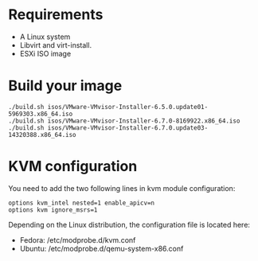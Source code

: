 # Requirements

- A Linux system
- Libvirt and virt-install.
- ESXi ISO image

# Build your image

```shell
./build.sh isos/VMware-VMvisor-Installer-6.5.0.update01-5969303.x86_64.iso
./build.sh isos/VMware-VMvisor-Installer-6.7.0-8169922.x86_64.iso
./build.sh isos/VMware-VMvisor-Installer-6.7.0.update03-14320388.x86_64.iso
```

# KVM configuration

You need to add the two following lines in kvm module configuration:

```shell
options kvm_intel nested=1 enable_apicv=n
options kvm ignore_msrs=1
```

Depending on the Linux distribution, the configuration file is located here:

- Fedora: /etc/modprobe.d/kvm.conf
- Ubuntu: /etc/modprobe.d/qemu-system-x86.conf
